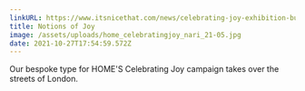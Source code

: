 ```yaml
---
linkURL: https://www.itsnicethat.com/news/celebrating-joy-exhibition-build-hollywood-ronan-mckenzie-photography-251021
title: Notions of Joy
image: /assets/uploads/home_celebratingjoy_nari_21-05.jpg
date: 2021-10-27T17:54:59.572Z
---
```

Our bespoke type for HOME'S Celebrating Joy campaign takes over the streets of London.